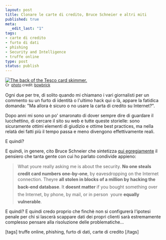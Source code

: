 ```yaml
--- 
layout: post
title: Clonare le carte di credito, Bruce Schneier e altri miti
published: true
meta: 
  _edit_last: "1"
tags: 
- carte di credito
- furto di dati
- phishing
- Security and Intelligence
- truffe online
type: post
status: publish
---
```

<a href="http://www.flickr.com/photos/37996585435@N01/48062948/" title="The back of the Tesco card skimmer." target="_blank"><img src="http://farm1.static.flickr.com/31/48062948_1e39b1068e.jpg" alt="The back of the Tesco card skimmer." border="0" /></a><br /><small><a href="http://creativecommons.org/licenses/by-nc-sa/2.0/" title="Attribution-NonCommercial-ShareAlike License" target="_blank"><img src="http://www.lastknight.com/wp-content/plugins/photo-dropper/images/cc.png" alt="Creative Commons License" border="0" width="16" height="16" align="absmiddle" /></a> <a href="http://www.photodropper.com/photos/" target="_blank">photo</a> credit: <a href="http://www.flickr.com/photos/37996585435@N01/48062948/" title="bowbrick" target="_blank">bowbrick</a></small>  
  
Ogni due per tre, di solito quando mi chiamano i vari giornalisti per un commento su un furto di identità o l'ultimo hack qui o là, appare la fatidica domanda: "Ma allora è sicuro o no usare la carta di credito su Internet?".  
  
Dopo anni mi sono un po' smaronato di dover sempre dire di guardare il lucchettino, di cercare il sito su web e tutte queste storielle: sono sicuramente ottimi elementi di giudizio e ottime best practices, ma nella relatà dei fatti più il tempo passa e meno divengono effettivamente reali.  
  
E quindi?  
  
E quindi, in genere, cito Bruce Schneier che sintetizza [qui egregiamente][1] il pensiero che tanta gente con cui ho parlato condivide appieno:

> What youre really asking me is about the security. **No one steals credit card numbers one-by-one**, by eavesdropping on the Internet connection. Theyre **all stolen in blocks of a million by hacking the back-end database**. It **doesnt matter** if you bought something over the Internet, by phone, by mail, or in person  youre **equally vulnerable**.  
  
E quindi? E quindi credo proprio che finchè non si configurerà l'ipotesi penale per chi si lascerà scappare  dati dei propri clienti sarà estremamente complesso pensare alla risoluzione delle problematiche... 
  
[tags] truffe online, phishing, furto di dati, carte di credito [/tags]

[1]:http://freakonomics.blogs.nytimes.com/2007/12/04/bruce-schneier-blazes-through-your-questions/ 
